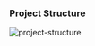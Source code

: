 ### Project Structure

![project-structure](https://github.com/user-attachments/assets/5bf7cebb-e590-4718-a78a-6b0c0b36ea28)  

